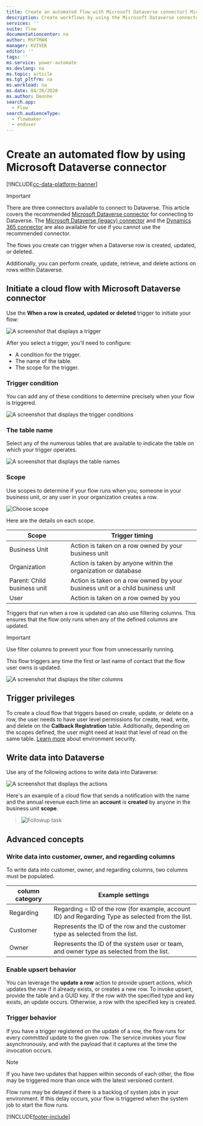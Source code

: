 ```yaml
---
title: Create an automated flow with Microsoft Dataverse connector| Microsoft Docs
description: Create workflows by using the Microsoft Dataverse connector and Power Automate
services: ''
suite: flow
documentationcenter: na
author: MSFTMAN
manager: KVIVEK
editor: ''
tags: ''
ms.service: power-automate
ms.devlang: na
ms.topic: article
ms.tgt_pltfrm: na
ms.workload: na
ms.date: 04/26/2020
ms.author: Deonhe
search.app: 
  - Flow
search.audienceType: 
  - flowmaker
  - enduser
---
```

# Create an automated flow by using Microsoft Dataverse connector

[!INCLUDE[cc-data-platform-banner](./includes/cc-data-platform-banner.md)]

>[!IMPORTANT]
>There are three connectors available to connect to Dataverse. This article covers the recommended [Microsoft Dataverse connector](./connection-cds.md) for connecting to Dataverse. The [Microsoft Dataverse (legacy) connector](./connection-cds.md) and the [Dynamics 365 connector](/connectors/dynamicscrmonline/) are also available for use if you cannot use the recommended connector.


The flows you create can trigger when a Dataverse row is created, updated, or deleted.

Additionally, you can perform create, update, retrieve, and delete actions on rows within Dataverse.

## Initiate a cloud flow with Microsoft Dataverse connector

Use the **When a row is created, updated or deleted** trigger to initiate your flow:

   ![A screenshot that displays a trigger](./media/cds-connector-native/native-trigger.png)

After you select a trigger, you'll need to configure:

- A condition for the trigger.
- The name of the table.
- The scope for the trigger.

### Trigger condition

You can add any of these conditions to determine precisely when your flow is triggered.

   ![A screenshot that displays the trigger conditions](./media/cds-connector-native/trigger-conditions.png)

### The table name

Select any of the numerous tables that are available to indicate the table on which your trigger operates.

   ![A screenshot that displays the table names](./media/cds-connector-native/entity-names.png)

### Scope

Use scopes to determine if your flow runs when you, someone in your business unit, or any user in your organization creates a row.

![Choose scope](./media/cds-connector-native/scopes.png)

Here are the details on each scope.

|Scope|Trigger timing|
| --- | --- |
|Business Unit|Action is taken on a row owned by your business unit|
|Organization|Action is taken by anyone within the organization or database|
|Parent: Child business unit|Action is taken on a row owned by your business unit or a child business unit|
|User|Action is taken on a row owned by you|


Triggers that run when a row is updated can also use filtering columns. This ensures that the flow only runs when any of the defined columns are updated.

> [!IMPORTANT]
> Use filter columns to prevent your flow from unnecessarily running.

This flow triggers any time the first or last name of contact that the flow user owns is updated.

![A screenshot that displays the tilter columns](./media/cds-connector-native/filtering-attributes.png)

## Trigger privileges

To create a cloud flow that triggers based on create, update, or delete on a row, the user needs to have user level permissions for create, read, write, and delete on the **Callback Registration** table. Additionally, depending on the scopes defined, the user might need at least that level of read on the same table.  [Learn more](/power-platform/admin/database-security) about environment security.

## Write data into Dataverse

Use any of the following actions to write data into Dataverse:

![A screenshot that displays the actions](./media/cds-connector-native/actions.png)

Here's an example of a cloud flow that sends a notification with the name and the annual revenue each time an **account** is **created** by anyone in the business unit **scope**.

> ![Followup task](./media/cds-connector-native/example-flow.png)

## Advanced concepts

### Write data into customer, owner, and regarding columns

To write data into customer, owner, and regarding columns, two columns must be populated.

| column category | Example settings |
| --- | --- |
| Regarding | Regarding = ID of the row (for example, account ID) and Regarding Type as selected from the list. |
| Customer | Represents the ID of the row and the customer type as selected from the list. |
| Owner | Represents the ID of the system user or team, and owner type as selected from the list. |

### Enable upsert behavior

You can leverage the **update a row** action to provide upsert actions, which updates the row if it already exists, or creates a new row. To invoke upsert, provide the table and a GUID key. If the row with the specified type and key exists, an update occurs. Otherwise, a row with the specified key is created.

### Trigger behavior

If you have a trigger registered on the update of a row, the flow runs for every *committed* update to the given row. The service invokes your flow asynchronously, and with the payload that it captures at the time the invocation occurs.

> [!NOTE]
> If you have two updates that happen within seconds of each other, the flow may be triggered more than once with the latest versioned content.

Flow runs may be delayed if there is a backlog of system jobs in your environment. If this delay occurs, your flow is triggered when the system job to start the flow runs.





[!INCLUDE[footer-include](includes/footer-banner.md)]